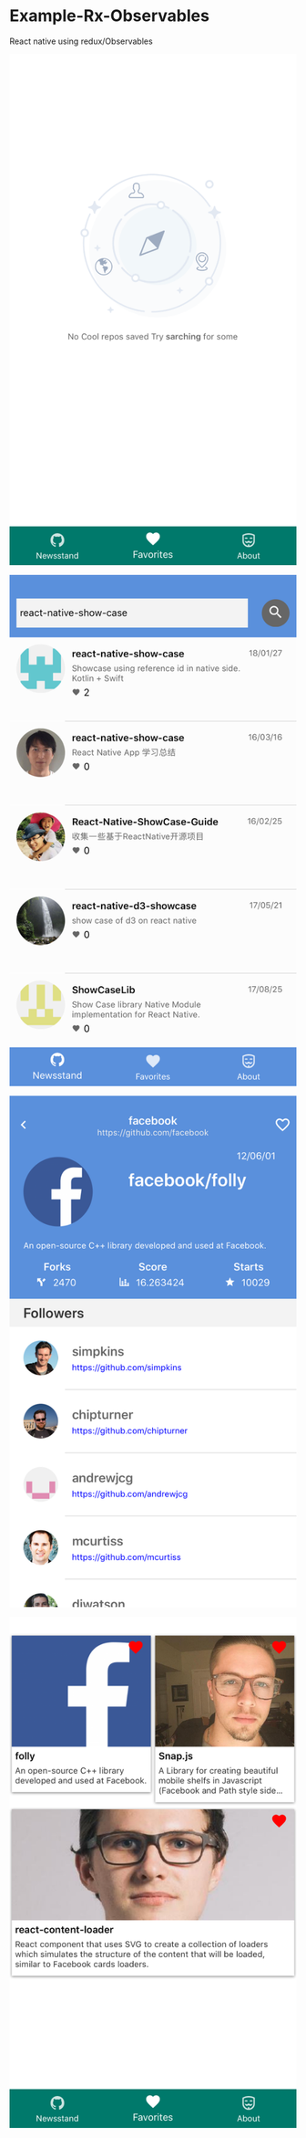 # Example-Rx-Observables
React native using redux/Observables

![Screenshot](screenshots/aaa.png)

![Screenshot](screenshots/bbb.png)

![Screenshot](screenshots/ccc.png)

![Screenshot](screenshots/ddd.png)
